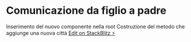 # Comunicazione da figlio a padre

Inserimento del nuovo componente nella root
Costruzione del metodo che aggiunge una nuova città
[Edit on StackBlitz ⚡️](https://stackblitz.com/edit/angular-2wtzrm)
